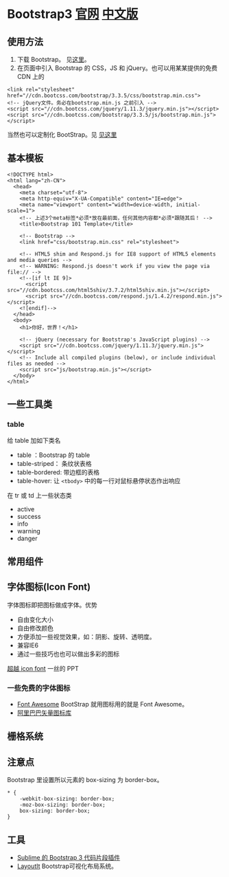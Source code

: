 # Bootstrap3 [官网](http://getbootstrap.com/) [中文版](http://v3.bootcss.com/)
## 使用方法
1. 下载 Bootstrap。 见[这里](http://v3.bootcss.com/getting-started/)。
1. 在页面中引入 Bootstrap 的 CSS，JS 和 jQuery。也可以用某某提供的免费 CDN 上的

```
<link rel="stylesheet" href="//cdn.bootcss.com/bootstrap/3.3.5/css/bootstrap.min.css">
<!-- jQuery文件。务必在bootstrap.min.js 之前引入 -->
<script src="//cdn.bootcss.com/jquery/1.11.3/jquery.min.js"></script>
<script src="//cdn.bootcss.com/bootstrap/3.3.5/js/bootstrap.min.js"></script>
```

当然也可以定制化 BootStrap。见 [见这里](http://v3.bootcss.com/customize/)

## 基本模板
```
<!DOCTYPE html>
<html lang="zh-CN">
  <head>
    <meta charset="utf-8">
    <meta http-equiv="X-UA-Compatible" content="IE=edge">
    <meta name="viewport" content="width=device-width, initial-scale=1">
    <!-- 上述3个meta标签*必须*放在最前面，任何其他内容都*必须*跟随其后！ -->
    <title>Bootstrap 101 Template</title>

    <!-- Bootstrap -->
    <link href="css/bootstrap.min.css" rel="stylesheet">

    <!-- HTML5 shim and Respond.js for IE8 support of HTML5 elements and media queries -->
    <!-- WARNING: Respond.js doesn't work if you view the page via file:// -->
    <!--[if lt IE 9]>
      <script src="//cdn.bootcss.com/html5shiv/3.7.2/html5shiv.min.js"></script>
      <script src="//cdn.bootcss.com/respond.js/1.4.2/respond.min.js"></script>
    <![endif]-->
  </head>
  <body>
    <h1>你好，世界！</h1>

    <!-- jQuery (necessary for Bootstrap's JavaScript plugins) -->
    <script src="//cdn.bootcss.com/jquery/1.11.3/jquery.min.js"></script>
    <!-- Include all compiled plugins (below), or include individual files as needed -->
    <script src="js/bootstrap.min.js"></script>
  </body>
</html>
```

## 一些工具类
### table
给 table 加如下类名
* table ：Bootstrap 的 table
* table-striped： 条纹状表格
* table-bordered: 带边框的表格
* table-hover: 让 `<tbody>` 中的每一行对鼠标悬停状态作出响应

在 tr 或 td 上一些状态类
* active
* success
* info
* warning
* danger

## 常用组件

## 字体图标(Icon Font)
字体图标即把图标做成字体。优势  
* 自由变化大小
* 自由修改颜色
* 方便添加一些视觉效果，如：阴影、旋转、透明度。
* 兼容IE6
* 通过一些技巧也也可以做出多彩的图标

[超越 icon font](http://yisibl.github.io/share/exceed-icon-font-sh.html#/) 一丝的 PPT

### 一些免费的字体图标
* [Font Awesome](http://fontawesome.io/) BootStrap 就用图标用的就是 Font Awesome。
* [阿里巴巴矢量图标库](http://www.iconfont.cn/)

## 栅格系统

## 注意点
Bootstrap 里设置所以元素的 box-sizing 为 border-box。
```
* {
    -webkit-box-sizing: border-box;
    -moz-box-sizing: border-box;
    box-sizing: border-box;
}
```

## 工具
* [Sublime 的 Bootstrap 3 代码片段插件](https://github.com/JasonMortonNZ/bs3-sublime-plugin)
* [LayoutIt](http://www.layoutit.com/) Bootstrap可视化布局系统。

